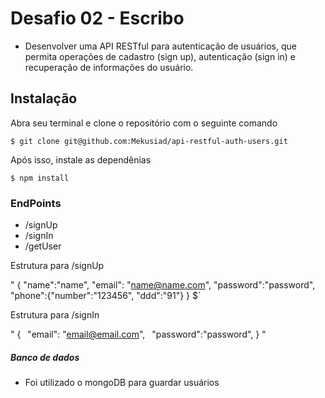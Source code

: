# Desafio 02 - Escribo

- Desenvolver uma API RESTful para autenticação de usuários, que permita operações de cadastro (sign up), autenticação (sign in) e recuperação de informações do usuário.

## Instalação

Abra seu terminal e clone o repositório com o seguinte comando

`$ git clone git@github.com:Mekusiad/api-restful-auth-users.git`

Após isso, instale as dependênias

`$ npm install`

### EndPoints

- /signUp
- /signIn
- /getUser

Estrutura para /signUp

"
{
"name":"name",
"email": "name@name.com",
"password":"password",
"phone":{"number":"123456", "ddd":"91"}
}
$`

Estrutura para /signIn

"
{
 "email": "email@email.com",
 "password":"password",
}
"

##### Banco de dados

- Foi utilizado o mongoDB para guardar usuários
